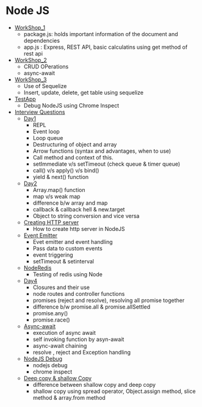 # Node JS

* [WorkShop_1](./WorkShop_1/)
    - package.js: holds important information of the document and dependencies
    - app.js : Express, REST API, basic calculatins using get method of rest api
* [WorkShop_2](./WorkShop_2/)
    - CRUD OPerations
    - async-await
* [WorkShop_3](./WorkShop_3/)
    - Use of Sequelize
    - Insert, update, delete, get table using sequelize
* [TestApp](./TestApp/)
    - Debug NodeJS using Chrome Inspect
* [Interview Questions](./Interview_Questions/)
    * [Day1](./Interview_Questions/Day1/)
        - REPL
        - Event loop
        - Loop queue
        - Destructuring of object and array
        - Arrow functions (syntax and advantages, when to use)
        - Call method and context of this.
        - setImmediate v/s setTimeout (check queue & timer queue)
        - call() v/s apply() v/s bind()
        - yield & next() function 
    * [Day2](./Interview_Questions/Day2/)
        - Array.map() function
        - map v/s weak map
        - difference b/w array and map
        - callback & callback hell & new.target
        - Object to string conversion and vice versa
    * [Creating HTTP server](./Interview_Questions/Day3-Creating%20HTTP%20server%20in%20NodeJS/)
        - How to create http server in NodeJS
    * [Event Emitter](./Interview_Questions/Day3-EventEmitter/)
        - Evet emitter and event handling
        - Pass data to custom events
        - event triggering
        - setTimeout & setinterval
    * [NodeRedis](./Interview_Questions/NodeRedis/)
        - Testing of redis using Node
    * [Day4](./Interview_Questions/Day4/)
        - Closures and their use
        - node routes and controller functions
        - promises (reject and resolve), resolving all promise together
        - difference b/w promise.all & promise.allSettled
        - promise.any()
        - promise.race()
    * [Async-await](./Interview_Questions/Asyn-Await/)
        - execution of async await
        - self invoking function by asyn-await
        - async-await chaining
        - resolve , reject and Exception handling
    * [NodeJS Debug](./Interview_Questions/TestApp/)
        - nodejs debug
        - chrome inspect
    * [Deep copy & shallow Copy](./Interview_Questions/Deep-Copy-VS-Shallow-Copy/)
        - difference between shallow copy and deep copy
        - shallow copy using spread operator, Object.assign method, slice method & array.from method